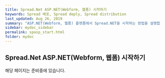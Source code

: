 ```yaml
---
title: Spread.Net ASP.NET(Webform, 웹폼) 시작하기
keywords: Spread 배포, Spread deply, Spread distribution
last_updated: Aug 26, 2019
summary: "ASP.NET(Webform, 웹폼) 플랫폼에서 Spread.NET을 시작하는 방법을 설명합니다."
sidebar: mydoc_sidebar
permalink: spasp_start.html
folder: mydoc
---
```


## Spread.Net ASP.NET(Webform, 웹폼) 시작하기

해당 페이지는 준비중에 있습니다.
